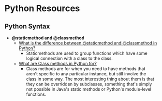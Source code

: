 # Python Resources

## Python Syntax

- **@staticmethod and @classmethod**
  - [What is the difference between @staticmethod and @classmethod in Python?](http://stackoverflow.com/questions/136097/what-is-the-difference-between-staticmethod-and-classmethod-in-python)
    - Staticmethods are used to group functions which have some logical connection with a class to the class.
  - [What are Class methods in Python for?](http://stackoverflow.com/a/38276/3175815)
    - Class methods are for when you need to have methods that aren't specific to any particular instance, but still involve the class in some way. The most interesting thing about them is that they can be overridden by subclasses, something that's simply not possible in Java's static methods or Python's module-level functions.
